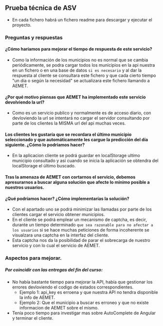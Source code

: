 ## Prueba técnica de ASV

* En cada fichero habrá un fichero readme para descargar y ejecutar el proyecto.

### Preguntas y respuestas
#### ¿Cómo haríamos para mejorar el tiempo de respuesta de este servicio?
* Como la información de los municipios no es normal que se cambia periódicamente, se podra cargar todos los
  municipios en la api nuestra en un fichero o en una base de datos `si es necesario` y al dar la respuesta al cliente se consultara este fichero
  y que cada cierto tiempo "un dia o según la necesidad" se actualizara este fichero llamando a AEMET.

#### ¿Por qué motivo piensas que AEMET ha implementado este servicio devolviendo la url?
* Como es un servicio publico y normalmente es de acceso diario, con devloviendo la url se intentará no cargar el servidor
  consultando por parte de los clientes la MISMA url del api muchas veces.

#### Los clientes  les gustaría que se recordara el último municipio seleccionado y que automáticamente les cargue la predicción del día siguiente. ¿Cómo lo podríamos hacer?
* En la aplicacion cliente se podrá guardar en localStorage ultimo municipio consultado y así cuando se
  inicia la aplicación se obtendra del localStorage el último buscado.

#### Tras la amenaza de AEMET con cortarnos el servicio, debemos apresurarnos a buscar alguna solución que afecte lo mínimo posible a nuestros usuarios.
#### ¿Qué podríamos hacer? ¿Cómo implementarías la solución?

* Con el apartado uno se podrá minimizar las llamadas por parte de los clientes cargar el servicio obtener
 municipios.
* En el cliente se podrá emplear un mecanismo de captcha, es decir, durante un tiempo determinado `que sea razonable para no afectar a los usuarios`
 si se hace muchas peticiones de forma incoherente se visualzara una captcha en la interfaz del cliente.
* Esta captcha nos da la posibilidad de parar el sobrecarga de nuestro servicio y con lo cual el servicio de AEMET.



### Aspectos para mejorar.
##### Por coincidir con las entregas del fin del curso:
* No había bastante tiempo para mejorar la API, había que gestionar los errores devloviendo el codigo de estados correspondientes.
  * Ejemplo 1: api_key es erroena y que nuestra API no tendra disponible la info de AEMET.
  * Ejemplo 2: Que el municipio a buscar es erroneo y que no existe informacion de AEMET sobre el mismo.
* Tenía poco tiempo para investigar mas sobre AutoComplete de Angular y terminar el cliente.
